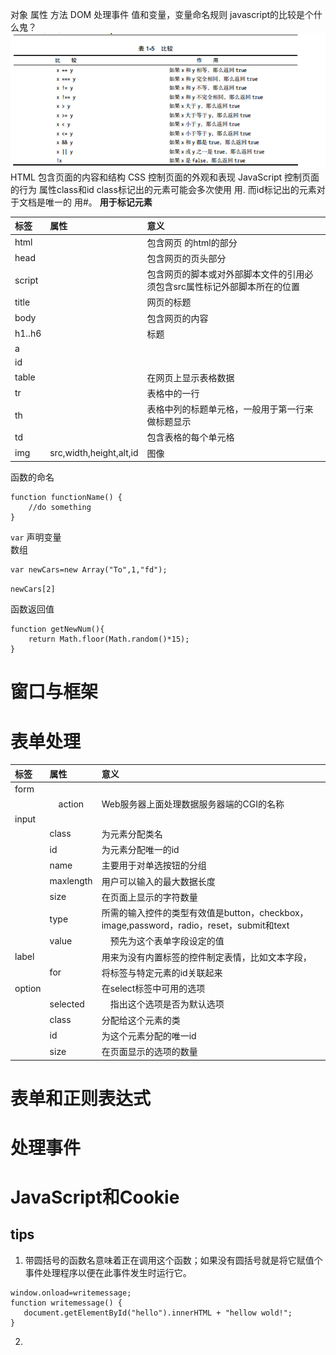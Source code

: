 对象
属性
方法
DOM
处理事件
值和变量，变量命名规则
javascript的比较是个什么鬼？　　
![20170210094934.png](../../../Pictures\20170210\20170210094934.png)　　
HTML 包含页面的内容和结构
CSS 控制页面的外观和表现
JavaScript 控制页面的行为
属性class和id
class标记出的元素可能会多次使用 用.
而id标记出的元素对于文档是唯一的 用#。
**用于标记元素**  

| 标签  | 属性 | 意义 |
|:--|:--|:--| 
| html |  | 包含网页 的html的部分 |
| head | | 包含网页的页头部分 |
| script |  | 包含网页的脚本或对外部脚本文件的引用必须包含src属性标记外部脚本所在的位置 |
| title | | 网页的标题　|
| body | | 包含网页的内容 |
| h1..h6 | | 标题 |
| a | | |
| id | | |
| table | | 在网页上显示表格数据 |
| tr | | 表格中的一行　|
| th | | 表格中列的标题单元格，一般用于第一行来做标题显示 |
| td | |  包含表格的每个单元格 |
| img | src,width,height,alt,id | 图像 |

函数的命名
```
function functionName() {
    //do something
} 
```

`var` 声明变量  
数组

```
var newCars=new Array("To",1,"fd");
```

`newCars[2]`  

函数返回值  

```
function getNewNum(){
    return Math.floor(Math.random()*15);
}
```

# 窗口与框架
# 表单处理

| 标签 | 属性 | 意义 | 
|:--|:--|:--|
| form | | | 
| |　action | Web服务器上面处理数据服务器端的CGI的名称 |
| input | | |
| | class | 为元素分配类名 |
| | id | 为元素分配唯一的id |
| | name | 主要用于对单选按钮的分组 |
| | maxlength | 用户可以输入的最大数据长度 |
| | size | 在页面上显示的字符数量 |
| | type | 所需的输入控件的类型有效值是button，checkbox，image,password，radio，reset，submit和text |
| | value |　预先为这个表单字段设定的值 |
| label | | 用来为没有内置标签的控件制定表情，比如文本字段， |
|  | for | 将标签与特定元素的id关联起来 |
| option | | 在select标签中可用的选项 |
| | selected |　指出这个选项是否为默认选项　|
| | class | 分配给这个元素的类 |
| | id | 为这个元素分配的唯一id |
| | size | 在页面显示的选项的数量 |

# 表单和正则表达式

# 处理事件  

# JavaScript和Cookie

## tips
1. 带圆括号的函数名意味着正在调用这个函数；如果没有圆括号就是将它赋值个事件处理程序以便在此事件发生时运行它。
 ```
 window.onload=writemessage;
 function writemessage() {
    document.getElementById("hello").innerHTML + "hellow wold!";
 }
 ```

2. 